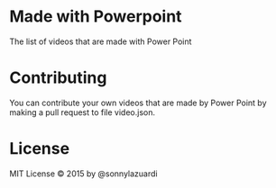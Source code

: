 # Made with Powerpoint

The list of videos that are made with Power Point

# Contributing

You can contribute your own videos that are made by Power Point by making a pull request to file video.json.

# License

MIT License &copy; 2015 by @sonnylazuardi